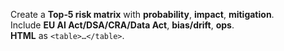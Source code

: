 <!-- File: prompts/risks_en.md -->
Create a **Top‑5 risk matrix** with **probability**, **impact**, **mitigation**.  
Include **EU AI Act/DSA/CRA/Data Act**, **bias/drift**, **ops**.  
**HTML** as `<table>…</table>`.
